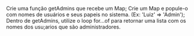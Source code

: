 Crie uma função getAdmins que recebe um Map;
Crie um Map e popule-o com nomes de usuários e seus papeis no sistema. (Ex: 'Luiz' => 'Admin');
Dentro de getAdmins, utilize o loop for...of para retornar uma lista com os nomes dos usu;arios que são administradores.
